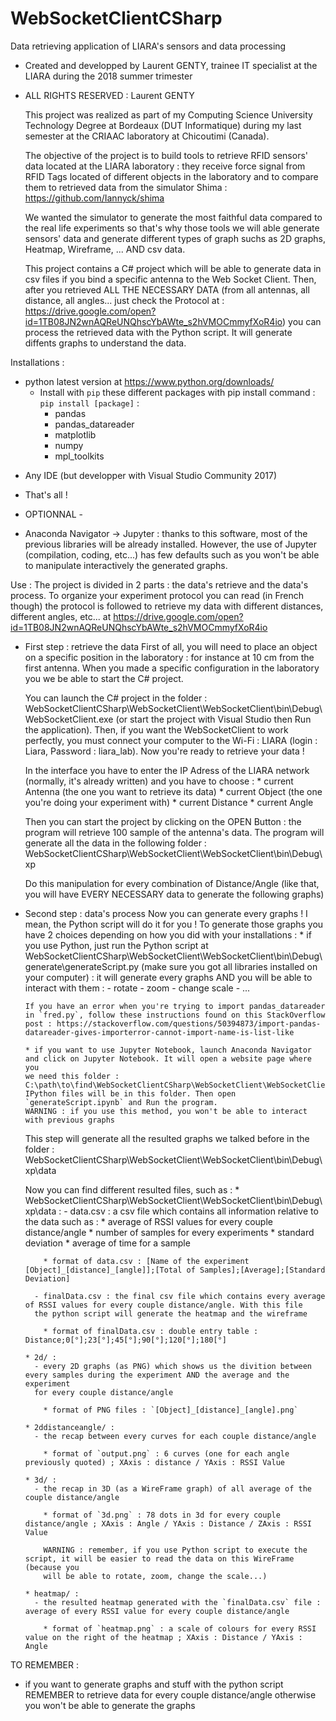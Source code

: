 # WebSocketClientCSharp
Data retrieving application of LIARA's sensors and data processing

- Created and developped by Laurent GENTY, trainee IT specialist at the LIARA during the 2018 summer trimester
- ALL RIGHTS RESERVED : Laurent GENTY

  This project was realized as part of my Computing Science University Technology Degree at Bordeaux (DUT Informatique) during my last semester
  at the CRIAAC laboratory at Chicoutimi (Canada).

  The objective of the project is to build tools to retrieve RFID sensors' data located at the LIARA laboratory : they receive force signal
  from RFID Tags located of different objects in the laboratory and to compare them to retrieved data from the simulator Shima : https://github.com/Iannyck/shima

  We wanted the simulator to generate the most faithful data compared to the real life experiments so that's why those tools we will able
  generate sensors' data and generate different types of graph suchs as 2D graphs, Heatmap, Wireframe, ... AND csv data.

  This project contains a C# project which will be able to generate data in csv files if you bind a specific antenna to the Web Socket Client.
  Then, after you retrieved ALL THE NECESSARY DATA (from all antennas, all distance, all angles... just check the Protocol at :
  https://drive.google.com/open?id=1TB08JN2wnAQReUNQhscYbAWte_s2hVMOCmmyfXoR4io) you can process the retrieved data with the Python script.
  It will generate diffents graphs to understand the data.

Installations :
* python latest version at https://www.python.org/downloads/
  - Install with `pip` these different packages with pip install command : `pip install [package]` :
    * pandas
    * pandas_datareader
    * matplotlib
    * numpy
    * mpl_toolkits

- Any IDE (but developper with Visual Studio Community 2017)

* That's all !

- OPTIONNAL -
* Anaconda Navigator -> Jupyter : thanks to this software, most of the previous libraries will be already installed. However, the use of Jupyter
(compilation, coding, etc...) has few defaults such as you won't be able to manipulate interactively the generated graphs.

Use :
  The project is divided in 2 parts : the data's retrieve and the data's process. To organize your experiment protocol you can read (in French though)
  the protocol is followed to retrieve my data with different distances, different angles, etc... at   https://drive.google.com/open?id=1TB08JN2wnAQReUNQhscYbAWte_s2hVMOCmmyfXoR4io

  - First step : retrieve the data
      First of all, you will need to place an object on a specific position in the laboratory : for instance at 10 cm from the first antenna.
      When you made a specific configuration in the laboratory you we be able to start the C# project.

      You can launch the C# project in the folder : WebSocketClientCSharp\WebSocketClient\WebSocketClient\bin\Debug\WebSocketClient.exe
      (or start the project with Visual Studio then Run the application). Then, if you want the WebSocketClient to work perfectly, you must
      connect your computer to the Wi-Fi : LIARA (login : Liara, Password : liara_lab). Now you're ready to retrieve your data !

      In the interface you have to enter the IP Adress of the LIARA network (normally, it's already written) and you have to choose :
        * current Antenna (the one you want to retrieve its data)
        * current Object (the one you're doing your experiment with)
        * current Distance
        * current Angle

      Then you can start the project by clicking on the OPEN Button : the program will retrieve 100 sample of the antenna's data.
      The program will generate all the data in the following folder : WebSocketClientCSharp\WebSocketClient\WebSocketClient\bin\Debug\xp

      Do this manipulation for every combination of Distance/Angle (like that, you will have EVERY NECESSARY data to generate the following graphs)

  - Second step : data's process
      Now you can generate every graphs ! I mean, the Python script will do it for you ! To generate those graphs you have 2 choices depending
      on how you did with your installations :
        * if you use Python, just run the Python script at WebSocketClientCSharp\WebSocketClient\WebSocketClient\bin\Debug\generate\generateScript.py
        (make sure you got all libraries installed on your computer) : it will generate every graphs AND you will be able to interact with them :
          - rotate
          - zoom
          - change scale
          - ...

        If you have an error when you're trying to import pandas_datareader in `fred.py`, follow these instructions found on this StackOverflow post : https://stackoverflow.com/questions/50394873/import-pandas-datareader-gives-importerror-cannot-import-name-is-list-like

        * if you want to use Jupyter Notebook, launch Anaconda Navigator and click on Jupyter Notebook. It will open a website page where you
        we need this folder : C:\path\to\find\WebSocketClientCSharp\WebSocketClient\WebSocketClient\bin\Debug\generate
        IPython files will be in this folder. Then open `generateScript.ipynb` and Run the program.
        WARNING : if you use this method, you won't be able to interact with previous graphs

      This step will generate all the resulted graphs we talked before in the folder : WebSocketClientCSharp\WebSocketClient\WebSocketClient\bin\Debug\xp\data

      Now you can find different resulted files, such as :
        * WebSocketClientCSharp\WebSocketClient\WebSocketClient\bin\Debug\xp\data :
          - data.csv : a csv file which contains all information relative to the data such as :
            * average of RSSI values for every couple distance/angle
            * number of samples for every experiments
            * standard deviation
            * average of time for a sample

            * format of data.csv : [Name of the experiment [Object]_[distance]_[angle]];[Total of Samples];[Average];[Standard Deviation]

          - finalData.csv : the final csv file which contains every average of RSSI values for every couple distance/angle. With this file
          the python script will generate the heatmap and the wireframe

            * format of finalData.csv : double entry table : Distance;0[°];23[°];45[°];90[°];120[°];180[°]

        * 2d/ :
          - every 2D graphs (as PNG) which shows us the divition between every samples during the experiment AND the average and the experiment
          for every couple distance/angle

            * format of PNG files : `[Object]_[distance]_[angle].png`

        * 2ddistanceangle/ :
          - the recap between every curves for each couple distance/angle

            * format of `output.png` : 6 curves (one for each angle previously quoted) ; XAxis : distance / YAxis : RSSI Value

        * 3d/ :
          - the recap in 3D (as a WireFrame graph) of all average of the couple distance/angle

            * format of `3d.png` : 78 dots in 3d for every couple distance/angle ; XAxis : Angle / YAxis : Distance / ZAxis : RSSI Value

            WARNING : remember, if you use Python script to execute the script, it will be easier to read the data on this WireFrame (because you
            will be able to rotate, zoom, change the scale...)

        * heatmap/ :
          - the resulted heatmap generated with the `finalData.csv` file : average of every RSSI value for every couple distance/angle

            * format of `heatmap.png` : a scale of colours for every RSSI value on the right of the heatmap ; XAxis : Distance / YAxis : Angle


TO REMEMBER :
  - if you want to generate graphs and stuff with the python script REMEMBER to retrieve data for every couple distance/angle otherwise
  you won't be able to generate the graphs
